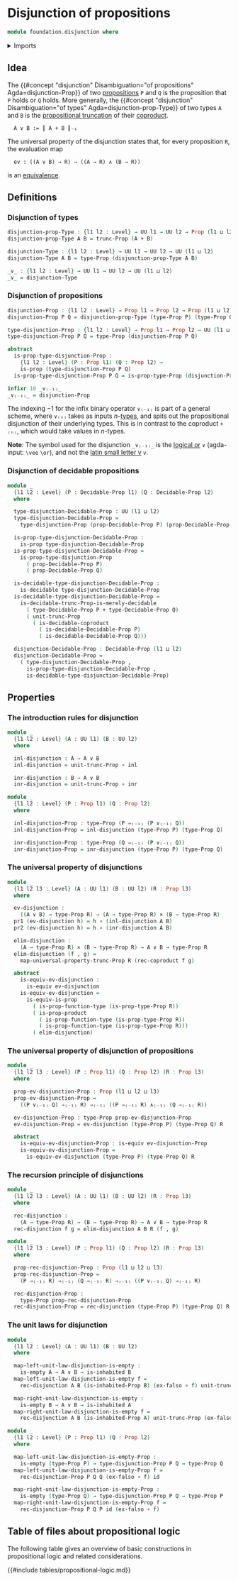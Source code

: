 # Disjunction of propositions

```agda
module foundation.disjunction where
```

<details><summary>Imports</summary>

```agda
open import foundation.conjunction
open import foundation.decidable-types
open import foundation.dependent-pair-types
open import foundation.inhabited-types
open import foundation.propositional-truncations
open import foundation.universe-levels

open import foundation-core.cartesian-product-types
open import foundation-core.coproduct-types
open import foundation-core.decidable-propositions
open import foundation-core.empty-types
open import foundation-core.equivalences
open import foundation-core.function-types
open import foundation-core.propositions
```

</details>

## Idea

The
{{#concept "disjunction" Disambiguation="of propositions" Agda=disjunction-Prop}}
of two [propositions](foundation-core.propositions.md) `P` and `Q` is the
proposition that `P` holds or `Q` holds. More generally, the
{{#concept "disjunction" Disambiguation="of types" Agda=disjunction-prop-Type}}
of two types `A` and `B` is the
[propositional truncation](foundation.propositional-truncations.md) of their
[coproduct](foundation-core.coproduct-types.md).

```text
  A ∨ B := ║ A + B ║₋₁
```

The universal property of the disjunction states that, for every proposition
`R`, the evaluation map

```text
  ev : ((A ∨ B) → R) ⇒ ((A → R) ∧ (B → R))
```

is an [equivalence](foundation.logical-equivalence.md).

## Definitions

### Disjunction of types

```agda
disjunction-prop-Type : {l1 l2 : Level} → UU l1 → UU l2 → Prop (l1 ⊔ l2)
disjunction-prop-Type A B = trunc-Prop (A + B)

disjunction-Type : {l1 l2 : Level} → UU l1 → UU l2 → UU (l1 ⊔ l2)
disjunction-Type A B = type-Prop (disjunction-prop-Type A B)

_∨_ : {l1 l2 : Level} → UU l1 → UU l2 → UU (l1 ⊔ l2)
_∨_ = disjunction-Type
```

### Disjunction of propositions

```agda
disjunction-Prop : {l1 l2 : Level} → Prop l1 → Prop l2 → Prop (l1 ⊔ l2)
disjunction-Prop P Q = disjunction-prop-Type (type-Prop P) (type-Prop Q)

type-disjunction-Prop : {l1 l2 : Level} → Prop l1 → Prop l2 → UU (l1 ⊔ l2)
type-disjunction-Prop P Q = type-Prop (disjunction-Prop P Q)

abstract
  is-prop-type-disjunction-Prop :
    {l1 l2 : Level} (P : Prop l1) (Q : Prop l2) →
    is-prop (type-disjunction-Prop P Q)
  is-prop-type-disjunction-Prop P Q = is-prop-type-Prop (disjunction-Prop P Q)

infixr 10 _∨₍₋₁₎_
_∨₍₋₁₎_ = disjunction-Prop
```

The indexing $-1$ for the infix binary operator `∨₍₋₁₎` is part of a general
scheme, where `∨₍ₙ₎` takes as inputs
$n$-[types](foundation-core.truncated-types.md), and spits out the propositional
disjunction of their underlying types. This is in contrast to the coproduct
`+₍ₙ₎`, which would take values in $n$-types.

**Note**: The symbol used for the disjunction `_∨₍₋₁₎_` is the
[logical or](https://codepoints.net/U+2228) `∨` (agda-input: `\vee` `\or`), and
not the [latin small letter v](https://codepoints.net/U+0076) `v`.

### Disjunction of decidable propositions

```agda
module _
  {l1 l2 : Level} (P : Decidable-Prop l1) (Q : Decidable-Prop l2)
  where

  type-disjunction-Decidable-Prop : UU (l1 ⊔ l2)
  type-disjunction-Decidable-Prop =
    type-disjunction-Prop (prop-Decidable-Prop P) (prop-Decidable-Prop Q)

  is-prop-type-disjunction-Decidable-Prop :
    is-prop type-disjunction-Decidable-Prop
  is-prop-type-disjunction-Decidable-Prop =
    is-prop-type-disjunction-Prop
      ( prop-Decidable-Prop P)
      ( prop-Decidable-Prop Q)

  is-decidable-type-disjunction-Decidable-Prop :
    is-decidable type-disjunction-Decidable-Prop
  is-decidable-type-disjunction-Decidable-Prop =
    is-decidable-trunc-Prop-is-merely-decidable
      ( type-Decidable-Prop P + type-Decidable-Prop Q)
      ( unit-trunc-Prop
        ( is-decidable-coproduct
          ( is-decidable-Decidable-Prop P)
          ( is-decidable-Decidable-Prop Q)))

  disjunction-Decidable-Prop : Decidable-Prop (l1 ⊔ l2)
  disjunction-Decidable-Prop =
    ( type-disjunction-Decidable-Prop ,
      is-prop-type-disjunction-Decidable-Prop ,
      is-decidable-type-disjunction-Decidable-Prop)
```

## Properties

### The introduction rules for disjunction

```agda
module _
  {l1 l2 : Level} (A : UU l1) (B : UU l2)
  where

  inl-disjunction : A → A ∨ B
  inl-disjunction = unit-trunc-Prop ∘ inl

  inr-disjunction : B → A ∨ B
  inr-disjunction = unit-trunc-Prop ∘ inr

module _
  {l1 l2 : Level} (P : Prop l1) (Q : Prop l2)
  where

  inl-disjunction-Prop : type-Prop (P ⇒₍₋₁₎ (P ∨₍₋₁₎ Q))
  inl-disjunction-Prop = inl-disjunction (type-Prop P) (type-Prop Q)

  inr-disjunction-Prop : type-Prop (Q ⇒₍₋₁₎ (P ∨₍₋₁₎ Q))
  inr-disjunction-Prop = inr-disjunction (type-Prop P) (type-Prop Q)
```

### The universal property of disjunctions

```agda
module _
  {l1 l2 l3 : Level} (A : UU l1) (B : UU l2) (R : Prop l3)
  where

  ev-disjunction :
    ((A ∨ B) → type-Prop R) → (A → type-Prop R) × (B → type-Prop R)
  pr1 (ev-disjunction h) = h ∘ (inl-disjunction A B)
  pr2 (ev-disjunction h) = h ∘ (inr-disjunction A B)

  elim-disjunction :
    (A → type-Prop R) × (B → type-Prop R) → A ∨ B → type-Prop R
  elim-disjunction (f , g) =
    map-universal-property-trunc-Prop R (rec-coproduct f g)

  abstract
    is-equiv-ev-disjunction :
      is-equiv ev-disjunction
    is-equiv-ev-disjunction =
      is-equiv-is-prop
        ( is-prop-function-type (is-prop-type-Prop R))
        ( is-prop-product
          ( is-prop-function-type (is-prop-type-Prop R))
          ( is-prop-function-type (is-prop-type-Prop R)))
        ( elim-disjunction)
```

### The universal property of disjunction of propositions

```agda
module _
  {l1 l2 l3 : Level} (P : Prop l1) (Q : Prop l2) (R : Prop l3)
  where

  prop-ev-disjunction-Prop : Prop (l1 ⊔ l2 ⊔ l3)
  prop-ev-disjunction-Prop =
    ((P ∨₍₋₁₎ Q) ⇒₍₋₁₎ R) ⇒₍₋₁₎ ((P ⇒₍₋₁₎ R) ∧₍₋₁₎ (Q ⇒₍₋₁₎ R))

  ev-disjunction-Prop : type-Prop prop-ev-disjunction-Prop
  ev-disjunction-Prop = ev-disjunction (type-Prop P) (type-Prop Q) R

  abstract
    is-equiv-ev-disjunction-Prop : is-equiv ev-disjunction-Prop
    is-equiv-ev-disjunction-Prop =
      is-equiv-ev-disjunction (type-Prop P) (type-Prop Q) R
```

### The recursion principle of disjunctions

```agda
module _
  {l1 l2 l3 : Level} (A : UU l1) (B : UU l2) (R : Prop l3)
  where

  rec-disjunction :
    (A → type-Prop R) → (B → type-Prop R) → A ∨ B → type-Prop R
  rec-disjunction f g = elim-disjunction A B R (f , g)

module _
  {l1 l2 l3 : Level} (P : Prop l1) (Q : Prop l2) (R : Prop l3)
  where

  prop-rec-disjunction-Prop : Prop (l1 ⊔ l2 ⊔ l3)
  prop-rec-disjunction-Prop =
    (P ⇒₍₋₁₎ R) ⇒₍₋₁₎ (Q ⇒₍₋₁₎ R) ⇒₍₋₁₎ ((P ∨₍₋₁₎ Q) ⇒₍₋₁₎ R)

  rec-disjunction-Prop :
    type-Prop prop-rec-disjunction-Prop
  rec-disjunction-Prop = rec-disjunction (type-Prop P) (type-Prop Q) R
```

### The unit laws for disjunction

```agda
module _
  {l1 l2 : Level} (A : UU l1) (B : UU l2)
  where

  map-left-unit-law-disjunction-is-empty :
    is-empty A → A ∨ B → is-inhabited B
  map-left-unit-law-disjunction-is-empty f =
    rec-disjunction A B (is-inhabited-Prop B) (ex-falso ∘ f) unit-trunc-Prop

  map-right-unit-law-disjunction-is-empty :
    is-empty B → A ∨ B → is-inhabited A
  map-right-unit-law-disjunction-is-empty f =
    rec-disjunction A B (is-inhabited-Prop A) unit-trunc-Prop (ex-falso ∘ f)

module _
  {l1 l2 : Level} (P : Prop l1) (Q : Prop l2)
  where

  map-left-unit-law-disjunction-is-empty-Prop :
    is-empty (type-Prop P) → type-disjunction-Prop P Q → type-Prop Q
  map-left-unit-law-disjunction-is-empty-Prop f =
    rec-disjunction-Prop P Q Q (ex-falso ∘ f) id

  map-right-unit-law-disjunction-is-empty-Prop :
    is-empty (type-Prop Q) → type-disjunction-Prop P Q → type-Prop P
  map-right-unit-law-disjunction-is-empty-Prop f =
    rec-disjunction-Prop P Q P id (ex-falso ∘ f)
```

## Table of files about propositional logic

The following table gives an overview of basic constructions in propositional
logic and related considerations.

{{#include tables/propositional-logic.md}}
